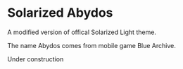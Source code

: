 Solarized Abydos
===

A modified version of offical Solarized Light theme.

The name Abydos comes from mobile game Blue Archive.

Under construction